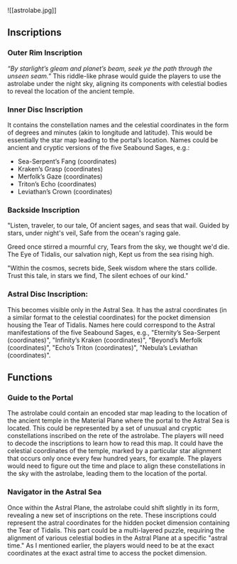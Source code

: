 ![[astrolabe.jpg]]
## Inscriptions
### Outer Rim Inscription
_“By starlight’s gleam and planet’s beam, seek ye the path through the unseen seam.”_ This riddle-like phrase would guide the players to use the astrolabe under the night sky, aligning its components with celestial bodies to reveal the location of the ancient temple.

### Inner Disc Inscription
It contains the constellation names and the celestial coordinates in the form of degrees and minutes (akin to longitude and latitude). This would be essentially the star map leading to the portal’s location. Names could be ancient and cryptic versions of the five Seabound Sages, e.g.:
- Sea-Serpent’s Fang (coordinates)
- Kraken’s Grasp (coordinates)
- Merfolk’s Gaze (coordinates)
- Triton’s Echo (coordinates)
- Leviathan’s Crown (coordinates)

### Backside Inscription
"Listen, traveler, to our tale, 
Of ancient sages, and seas that wail. 
Guided by stars, under night's veil, 
Safe from the ocean's raging gale.

Greed once stirred a mournful cry, 
Tears from the sky, we thought we'd die. 
The Eye of Tidalis, our salvation nigh, 
Kept us from the sea rising high.

"Within the cosmos, secrets bide, 
Seek wisdom where the stars collide. 
Trust this tale, in stars we find, 
The silent echoes of our kind."

### Astral Disc Inscription:
This becomes visible only in the Astral Sea. It has the astral coordinates (in a similar format to the celestial coordinates) for the pocket dimension housing the Tear of Tidalis. Names here could correspond to the Astral manifestations of the five Seabound Sages, e.g., "Eternity’s Sea-Serpent (coordinates)", "Infinity’s Kraken (coordinates)", "Beyond’s Merfolk (coordinates)", "Echo’s Triton (coordinates)", "Nebula’s Leviathan (coordinates)".

## Functions
### Guide to the Portal
The astrolabe could contain an encoded star map leading to the location of the ancient temple in the Material Plane where the portal to the Astral Sea is located. This could be represented by a set of unusual and cryptic constellations inscribed on the rete of the astrolabe. The players will need to decode the inscriptions to learn how to read this map. It could have the celestial coordinates of the temple, marked by a particular star alignment that occurs only once every few hundred years, for example. The players would need to figure out the time and place to align these constellations in the sky with the astrolabe, leading them to the location of the portal.

### Navigator in the Astral Sea
Once within the Astral Plane, the astrolabe could shift slightly in its form, revealing a new set of inscriptions on the rete. These inscriptions could represent the astral coordinates for the hidden pocket dimension containing the Tear of Tidalis. This part could be a multi-layered puzzle, requiring the alignment of various celestial bodies in the Astral Plane at a specific "astral time." As I mentioned earlier, the players would need to be at the exact coordinates at the exact astral time to access the pocket dimension.